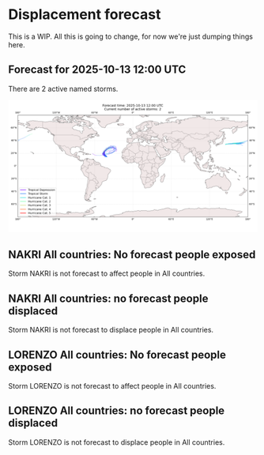 # Displacement forecast

This is a WIP. All this is going to change, for now we're just dumping things here.

## Forecast for 2025-10-13 12:00 UTC

There are 2 active named storms.

![Active storm ensemble tracks](ECMWF_TC_tracks_20251013120000.png)


## NAKRI All countries: No forecast people exposed

Storm NAKRI is not forecast to affect people in All countries.


## NAKRI All countries: no forecast people displaced

Storm NAKRI is not forecast to displace people in All countries.


## LORENZO All countries: No forecast people exposed

Storm LORENZO is not forecast to affect people in All countries.


## LORENZO All countries: no forecast people displaced

Storm LORENZO is not forecast to displace people in All countries.


